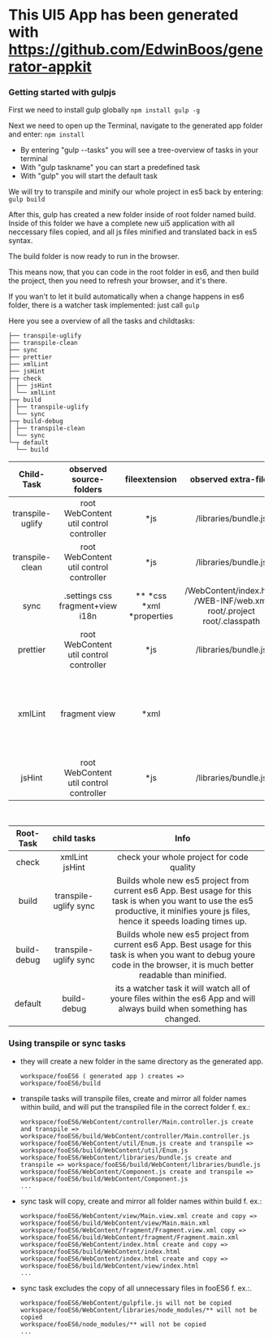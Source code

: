 # This UI5 App has been generated with https://github.com/EdwinBoos/generator-appkit

<h3> Getting started with gulpjs </h3>

First we need to install gulp globally 
```npm install gulp -g ```

Next we need to open up the Terminal, navigate to the generated app folder and enter: ```npm install ```
*  By entering "gulp --tasks" you will see a tree-overview of tasks in your terminal 
* With "gulp taskname" you can start a predefined task 
* With "gulp" you will start the default task

We will try to transpile and minify our whole project in es5 back by entering: ```gulp build ```

After this, gulp has created a new folder inside of root folder named build.
Inside of this folder we have a complete new ui5 application with all neccessary files copied, and all js files minified and translated back in es5 syntax.

The build folder is now ready to run in the browser.

This means now, that you can code in the root folder in es6, and then build the project, then you need to refresh your browser, and
it's there.

If you wan't to let it build automatically when a change happens in es6 folder, there is a watcher task implemented: just call ```gulp ```







Here you see a overview of all the tasks and childtasks:

```
├── transpile-uglify 
├── transpile-clean
├── sync
├── prettier
├── xmlLint
├── jsHint
├─┬ check
│ ├── jsHint
│ └── xmlLint
├─┬ build
│ ├── transpile-uglify
│ └── sync
├─┬ build-debug
│ ├── transpile-clean
│ └── sync
└─┬ default
  └── build 
```



| Child-Task | observed source-folders | fileextension | observed extra-files | action |
| :-----: | :-: | :-: | :-: |:-: |
| transpile-uglify  | root WebContent util control controller | *js | /libraries/bundle.js | Transpiles all es6 files back to es5 (minified/uglified) |
| transpile-clean  | root WebContent util control controller | *js | /libraries/bundle.js | Transpiles all es6 files back to es5 |
| sync | .settings  css fragment+view i18n | ** *css *xml *properties  | /WebContent/index.html /WEB-INF/web.xml root/.project root/.classpath |  Copies  all necessary files from ES6 to ES5 folder |
| prettier  | root WebContent util control controller | *js | /libraries/bundle.js | Prettify your es6 project |
| xmlLint | fragment view | *xml | | Parses all your xml-views and xml-fragments and gives a more detailed error than the ui5 framework ( with line and char )
| jsHint  | root WebContent util control controller | *js | /libraries/bundle.js | Code-Quality Tool that checks your js-code quality.

<br>

| Root-Task | child tasks | Info |
| :-----: | :-: | :-: |
| check | xmlLint jsHint | check your whole project for code quality 
| build | transpile-uglify sync | Builds whole new es5 project from current es6 App. Best usage for this task is when you want to use the es5 productive, it minifies youre js files, hence it speeds loading times up.
| build-debug | transpile-uglify sync | Builds whole new es5 project from current es6 App. Best usage for this task is when you want to debug youre code in the browser, it is much better readable than minified.
| default | build-debug | its a watcher task it will watch all of youre files within the es6 App and will always build when something has changed.

<h3> Using transpile or sync tasks </h3>

- they will create a new folder in the same directory as the generated app.

   ``` workspace/fooES6 ( generated app ) creates => workspace/fooES6/build ```
   
   
- transpile tasks will transpile files, create and mirror all folder names within build, and will put the transpiled file in the correct folder f. ex.:
   
   ``` workspace/fooES6/WebContent/controller/Main.controller.js create and transpile => workspace/fooES6/build/WebContent/controller/Main.controller.js ```<br> 
   ``` workspace/fooES6/WebContent/util/Enum.js create and transpile => workspace/fooES6/build/WebContent/util/Enum.js ``` <br>
   ``` workspace/fooES6/WebContent/libraries/bundle.js create and transpile => workspace/fooES6/build/WebContent/libraries/bundle.js ```  <br>
   ``` workspace/fooES6/WebContent/Component.js create and transpile => workspace/fooES6/build/WebContent/Component.js ``` <br>
   ``` ... ```

-  sync task will copy, create and mirror all folder names within build f. ex.: 
 
   ``` workspace/fooES6/WebContent/view/Main.view.xml create and copy => workspace/fooES6/build/WebContent/view/Main.main.xml ```   <br> 
   ``` workspace/fooES6/WebContent/fragment/Fragment.view.xml copy => workspace/fooES6/build/WebContent/fragment/Fragment.main.xml ```   <br> 
   ``` workspace/fooES6/WebContent/index.html create and copy => workspace/fooES6/build/WebContent/index.html ```    <br>
   ``` workspace/fooES6/WebContent/index.html create and copy => workspace/fooES6/build/WebContent/view/index.html ``` <br>
   ``` ... ```

- sync task excludes the copy of all unnecessary files in fooES6 f. ex.:.

   ``` workspace/fooES6/WebContent/gulpfile.js will not be copied ```   <br>
   ``` workspace/fooES6/WebContent/libraries/node_modules/** will not be copied ``` <br>
   ``` workspace/fooES6/node_modules/** will not be copied ``` <br> 
   ``` ... ```



